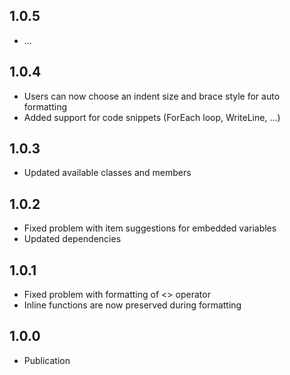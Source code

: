 ## 1.0.5

* ...

## 1.0.4

* Users can now choose an indent size and brace style for auto formatting
* Added support for code snippets (ForEach loop, WriteLine, ...)

## 1.0.3

* Updated available classes and members

## 1.0.2

* Fixed problem with item suggestions for embedded variables
* Updated dependencies

## 1.0.1

* Fixed problem with formatting of <> operator
* Inline functions are now preserved during formatting

## 1.0.0

* Publication